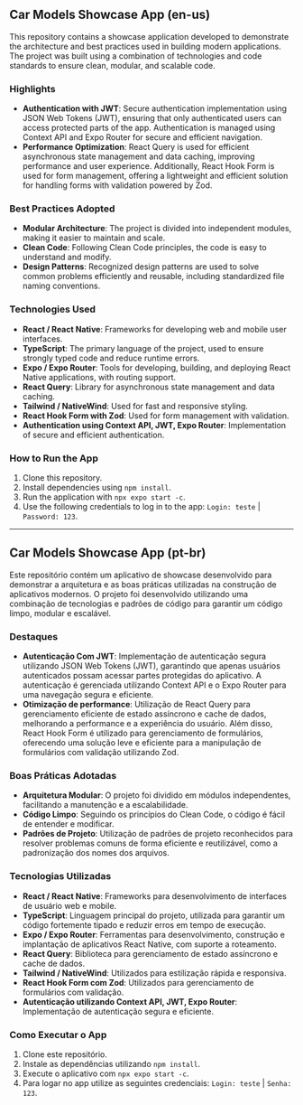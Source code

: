 ## Car Models Showcase App (en-us)

This repository contains a showcase application developed to demonstrate the architecture and best practices used in building modern applications. The project was built using a combination of technologies and code standards to ensure clean, modular, and scalable code.

### Highlights

- **Authentication with JWT**: Secure authentication implementation using JSON Web Tokens (JWT), ensuring that only authenticated users can access protected parts of the app. Authentication is managed using Context API and Expo Router for secure and efficient navigation.
- **Performance Optimization**: React Query is used for efficient asynchronous state management and data caching, improving performance and user experience. Additionally, React Hook Form is used for form management, offering a lightweight and efficient solution for handling forms with validation powered by Zod.

### Best Practices Adopted

- **Modular Architecture**: The project is divided into independent modules, making it easier to maintain and scale.
- **Clean Code**: Following Clean Code principles, the code is easy to understand and modify.
- **Design Patterns**: Recognized design patterns are used to solve common problems efficiently and reusable, including standardized file naming conventions.

### Technologies Used

- **React / React Native**: Frameworks for developing web and mobile user interfaces.
- **TypeScript**: The primary language of the project, used to ensure strongly typed code and reduce runtime errors.
- **Expo / Expo Router**: Tools for developing, building, and deploying React Native applications, with routing support.
- **React Query**: Library for asynchronous state management and data caching.
- **Tailwind / NativeWind**: Used for fast and responsive styling.
- **React Hook Form with Zod**: Used for form management with validation.
- **Authentication using Context API, JWT, Expo Router**: Implementation of secure and efficient authentication.

### How to Run the App

1. Clone this repository.
2. Install dependencies using `npm install`.
3. Run the application with `npx expo start -c`.
4. Use the following credentials to log in to the app: `Login: teste` | `Password: 123`.

---

## Car Models Showcase App (pt-br)

Este repositório contém um aplicativo de showcase desenvolvido para demonstrar a arquitetura e as boas práticas utilizadas na construção de aplicativos modernos. O projeto foi desenvolvido utilizando uma combinação de tecnologias e padrões de código para garantir um código limpo, modular e escalável.

### Destaques

- **Autenticação Com JWT**: Implementação de autenticação segura utilizando JSON Web Tokens (JWT), garantindo que apenas usuários autenticados possam acessar partes protegidas do aplicativo. A autenticação é gerenciada utilizando Context API e o Expo Router para uma navegação segura e eficiente.
- **Otimização de performance**: Utilização de React Query para gerenciamento eficiente de estado assíncrono e cache de dados, melhorando a performance e a experiência do usuário. Além disso, React Hook Form é utilizado para gerenciamento de formulários, oferecendo uma solução leve e eficiente para a manipulação de formulários com validação utilizando Zod.

### Boas Práticas Adotadas

- **Arquitetura Modular**: O projeto foi dividido em módulos independentes, facilitando a manutenção e a escalabilidade.
- **Código Limpo**: Seguindo os princípios do Clean Code, o código é fácil de entender e modificar.
- **Padrões de Projeto**: Utilização de padrões de projeto reconhecidos para resolver problemas comuns de forma eficiente e reutilizável, como a padronização dos nomes dos arquivos.

### Tecnologias Utilizadas

- **React / React Native**: Frameworks para desenvolvimento de interfaces de usuário web e mobile.
- **TypeScript**: Linguagem principal do projeto, utilizada para garantir um código fortemente tipado e reduzir erros em tempo de execução.
- **Expo / Expo Router**: Ferramentas para desenvolvimento, construção e implantação de aplicativos React Native, com suporte a roteamento.
- **React Query**: Biblioteca para gerenciamento de estado assíncrono e cache de dados.
- **Tailwind / NativeWind**: Utilizados para estilização rápida e responsiva.
- **React Hook Form com Zod**: Utilizados para gerenciamento de formulários com validação.
- **Autenticação utilizando Context API, JWT, Expo Router**: Implementação de autenticação segura e eficiente.

### Como Executar o App

1. Clone este repositório.
2. Instale as dependências utilizando `npm install`.
3. Execute o aplicativo com `npx expo start -c`.
4. Para logar no app utilize as seguintes credenciais: `Login: teste` | `Senha: 123`.


